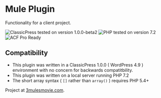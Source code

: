 # Mule Plugin

Functionality for a client project.

![ClassicPress tested on version 1.0.0-beta2](https://img.shields.io/badge/ClassicPress-1.0.0--beta2-03768e.svg?style=flat-square)
![PHP tested on version 7.2](https://img.shields.io/badge/PHP-tested%207.2-8892bf.svg?style=flat-square)
![ACF Pro Ready](https://img.shields.io/badge/ACF%20Pro-ready-00d3ae.svg?style=flat-square)

## Compatibility

* This plugin was written in a ClassicPress 1.0.0 ( WordPress 4.9 ) environment with no concern for backwards compatitbility.
* This plugin was written on a local server running PHP 7.2
* The short array syntax ( `[]` rather than `array()` ) requires PHP 5.4+

Project at [3mulesmovie.com](http://3mulesmovie.com/).